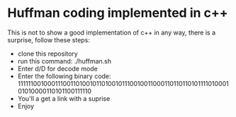# Huffman coding implemented in c++

This is not to show a good implementation of c++ in any way, there is a surprise, follow these steps:
- clone this repository
- run this command: ./huffman.sh
- Enter d/D for decode mode
- Enter the following binary code: 111111001000111001101001011010010111001001100011011011010111101000101010000110101100111110
- You'll a get a link with a suprise
- Enjoy
